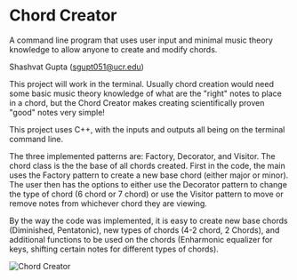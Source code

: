 
# Chord Creator

A command line program that uses user input and minimal music theory knowledge to allow anyone to create and modify chords.

Shashvat Gupta (sgupt051@ucr.edu)


This project will work in the terminal. Usually chord creation would need some basic music theory 
knowledge of what are the "right" notes to place in a chord, but the Chord Creator makes creating 
scientifically proven "good" notes very simple!

This project uses C++, with the inputs and outputs all being on the terminal command line.



The three implemented patterns are: Factory, Decorator, and Visitor. The chord class is the the base of all chords created. First in the code, the main uses the Factory pattern to create a new base chord (either major or minor). The user then has the options to either use the Decorator pattern to change the type of chord (6 chord or 7 chord) or use the Visitor pattern to move or remove notes from whichever chord they are viewing.

By the way the code was implemented, it is easy to create new base chords (Diminished, Pentatonic), new types of chords (4-2 chord, 2 Chords), and additional functions to be used on the chords (Enharmonic equalizer for keys, shifting certain notes for different types of chords).

![Chord Creator](https://user-images.githubusercontent.com/45471982/84136672-7a7dad00-aa00-11ea-9043-f8359d40741a.png)

